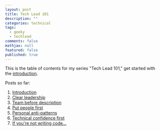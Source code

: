 ```yaml
---
layout: post
title: Tech Lead 101
description: ""
categories: technical
tags:
  - geeky
  - techlead
comments: false
mathjax: null
featured: false
published: true
---
```


This is the table of contents for my series "Tech Lead 101," get started with the [introduction]({{site.url}}/technical/tech-lead-101-intro).


Posts so far:

1. [Introduction]({{site.url}}/technical/tech-lead-101-intro)
1. [Clear leadership]({{site.url}}/technical/tech-lead-101-clear-leadership)
1. [Team before description]({{site.url}}/technical/tech-lead-101-team-before-description)
1. [Put people first]({{site.url}}/technical/tech-lead-101-put-people-first)
1. [Personal anti-patterns]({{site.url}}/technical/tech-lead-101-personal-anti-patterns)
1. [Technical confidence first]({{site.url}}/technical/tech-lead-101-technical-confidence-first)
1. [If you're not writing code...]({{site.url}}/technical/tech-lead-101-if-not-writing-code)
